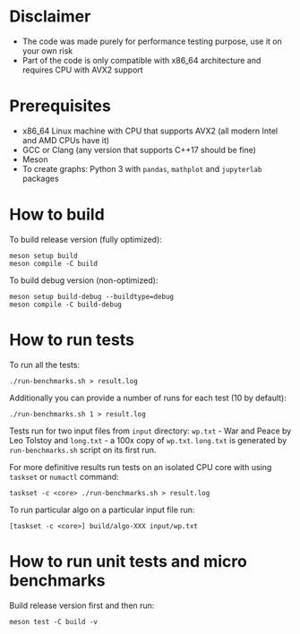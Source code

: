 # Disclaimer

- The code was made purely for performance testing purpose, use it on your own risk
- Part of the code is only compatible with x86_64 architecture
  and requires CPU with AVX2 support

# Prerequisites

- x86_64 Linux machine with CPU that supports AVX2 (all modern Intel and AMD CPUs have it)
- GCC or Clang (any version that supports C++17 should be fine)
- Meson
- To create graphs: Python 3 with `pandas`, `mathplot` and `jupyterlab` packages

# How to build

To build release version (fully optimized):

    meson setup build
    meson compile -C build

To build debug version (non-optimized):

    meson setup build-debug --buildtype=debug
    meson compile -C build-debug

# How to run tests

To run all the tests:

    ./run-benchmarks.sh > result.log

Additionally you can provide a number of runs for each test (10 by default):

    ./run-benchmarks.sh 1 > result.log

Tests run for two input files from `input` directory: `wp.txt` - War and Peace by Leo Tolstoy
and `long.txt` - a 100x copy of `wp.txt`. `long.txt` is generated by `run-benchmarks.sh` script
on its first run.

For more definitive results run tests on an isolated CPU core with using `taskset` or `numactl` command:

    taskset -c <core> ./run-benchmarks.sh > result.log

To run particular algo on a particular input file run:

    [taskset -c <core>] build/algo-XXX input/wp.txt

# How to run unit tests and micro benchmarks

Build release version first and then run:

    meson test -C build -v
